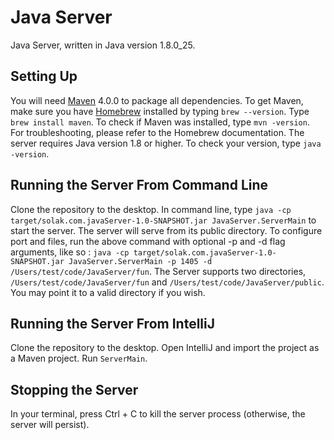 # Java Server
Java Server, written in Java version 1.8.0_25.

## Setting Up
You will need [Maven](http://maven.apache.org/) 4.0.0 to package all dependencies. To get Maven, make sure you have [Homebrew](http://brew.sh/) installed by typing  ```brew --version```.
Type ```brew install maven```. To check if Maven was installed, type ```mvn -version```. For troubleshooting, please refer to the Homebrew documentation.
The server requires Java version 1.8 or higher. To check your version, type ```java -version```.

## Running the Server From Command Line
Clone the repository to the desktop.
In command line, type ```java -cp target/solak.com.javaServer-1.0-SNAPSHOT.jar JavaServer.ServerMain``` to start the server. The server will serve from its public directory.
To configure port and files, run the above command with optional -p and -d flag arguments, like so : ```java -cp target/solak.com.javaServer-1.0-SNAPSHOT.jar JavaServer.ServerMain -p 1405 -d /Users/test/code/JavaServer/fun```.
The Server supports two directories, ```/Users/test/code/JavaServer/fun``` and ```/Users/test/code/JavaServer/public```. You may point it to a valid directory if you wish.

## Running the Server From IntelliJ
Clone the repository to the desktop. Open IntelliJ and import the project as a Maven project. Run ```ServerMain```.

## Stopping the Server
In your terminal, press Ctrl + C to kill the server process (otherwise, the server will persist).
